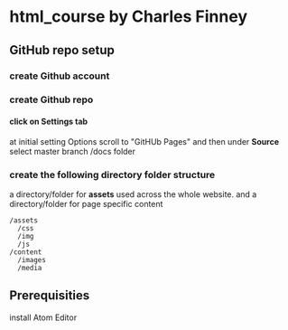 # html_course by Charles Finney
## GitHub repo setup
### create Github account 
### create Github repo
#### click on Settings tab
at initial setting Options scroll to "GitHUb Pages" and then under <b>Source</b> select master branch /docs folder
### create the following directory folder structure
a directory/folder for <b>assets</b> used across the whole website. and a directory/folder for page specific content 
```
/assets  
  /css
  /img
  /js
/content
  /images
  /media
```
## Prerequisities  
install Atom Editor


